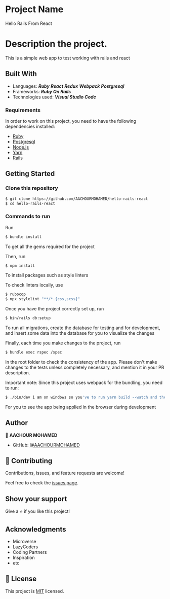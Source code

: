 # Project Name

Hello Rails From React

# Description the project.

This is a simple web app to test working with rails and react

## Built With

- Languages:
  _**Ruby**_
  _**React**_
  _**Redux**_
  _**Webpack**_
  _**Postgresql**_
- Frameworks: _**Ruby On Rails**_
- Technologies used: _**Visual Studio Code**_

### Requirements

In order to work on this project, you need to have the following dependencies installed:

- [Ruby](https://www.ruby-lang.org/en/)
- [Postgresql](https://www.postgresql.org/)
- [Node.js](https://nodejs.org/en/)
- [Yarn](https://yarnpkg.com/)
- [Rails](https://rubyonrails.org/)

## Getting Started

### Clone this repository

```bash
$ git clone https://github.com/AACHOURMOHAMED/hello-rails-react
$ cd hello-rails-react
```

### Commands to run

Run

```bash
$ bundle install
```

To get all the gems required for the project

Then, run

```bash
$ npm install
```

To install packages such as style linters

To check linters locally, use

```bash
$ rubocop
$ npx stylelint "**/*.{css,scss}"
```

Once you have the project correctly set up, run

```bash
$ bin/rails db:setup
```

To run all migrations, create the database for testing and for development, and insert some data into the database for you to visualize the changes

Finally, each time you make changes to the project, run

```bash
$ bundle exec rspec /spec
```

In the root folder to check the consistency of the app. Please don't make changes to the tests unless completely necessary, and mention it in your PR description.

Important note: Since this project uses webpack for the bundling, you need to run:

```bash
$ ./bin/dev i am on windows so you've to run yarn build --watch and then start the server
```

For you to see the app being applied in the browser during development

## Author

👤 **AACHOUR MOHAMED**

- GitHub: [@AACHOURMOHAMED](https://github.com/AACHOURMOHAMED)

## 🤝 Contributing

Contributions, issues, and feature requests are welcome!

Feel free to check the [issues page](../../issues/).

## Show your support

Give a ⭐️ if you like this project!

## Acknowledgments

- Microverse
- LazyCoders
- Coding Partners
- Inspiration
- etc

## 📝 License

This project is [MIT](./LICENSE) licensed.
